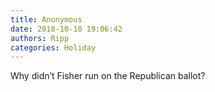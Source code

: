```yaml
---
title: Anonymous
date: 2018-10-10 19:06:42
authors: Ripp
categories: Holiday
---
```


 Why didn’t Fisher run on the Republican ballot?